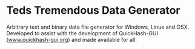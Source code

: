 # Teds Tremendous Data Generator
Arbitrary text and binary data file generator for Windows, Linux and OSX. Developed to assist with the development of QuickHash-GUI (www.quickhash-gui.org) and made available for all.
